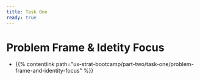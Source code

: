 ```yaml
---
title: Task One
ready: true
---
```


# Problem Frame & Idetity Focus
- {{% contentlink path="ux-strat-bootcamp/part-two/task-one/problem-frame-and-identity-focus" %}}